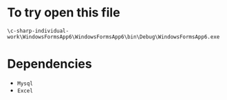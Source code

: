 # To try open this file
`\c-sharp-individual-work\WindowsFormsApp6\WindowsFormsApp6\bin\Debug\WindowsFormsApp6.exe`

# Dependencies
* `Mysql`
* `Excel`

